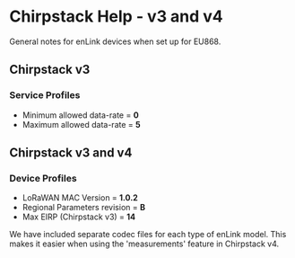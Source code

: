 # Chirpstack Help - v3 and v4

General notes for enLink devices when set up for EU868.

## Chirpstack v3

### Service Profiles

- Minimum allowed data-rate = **0**
- Maximum allowed data-rate = **5**

## Chirpstack v3 and v4

### Device Profiles

- LoRaWAN MAC Version = **1.0.2**
- Regional Parameters revision = **B**
- Max EIRP (Chirpstack v3) = **14**

We have included separate codec files for each type of enLink model. This makes it easier when using the 'measurements' feature in Chirpstack v4.